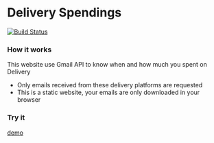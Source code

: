 # Delivery Spendings

[![Build Status](https://travis-ci.org/gfauchart/delivery-spendings.svg?branch=master)](https://travis-ci.org/gfauchart/delivery-spendings)

### How it works

This website use Gmail API to know when and how much you spent on Delivery
* Only emails received from these delivery platforms are requested
* This is a static website, your emails are only downloaded in your browser

### Try it

[demo](http://delivery-spendings.avnlab.com/)
